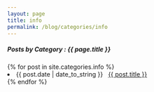 ```yaml
---
layout: page
title: info
permalink: /blog/categories/info
---
```

 
<h5> Posts by Category : {{ page.title }} </h5>

<div class="card">
{% for post in site.categories.info %}
 <li class="category-posts"><span>{{ post.date | date_to_string }}</span> &nbsp; <a href="{{ post.url }}">{{ post.title }}</a></li>
{% endfor %}
</div>